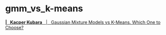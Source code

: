 # gmm_vs_k-means

[**| &nbsp; Kacper Kubara** &nbsp; | &nbsp; Gaussian Mixture Models vs K-Means. Which One to Choose?](https://towardsdatascience.com/gaussian-mixture-models-vs-k-means-which-one-to-choose-62f2736025f0)
